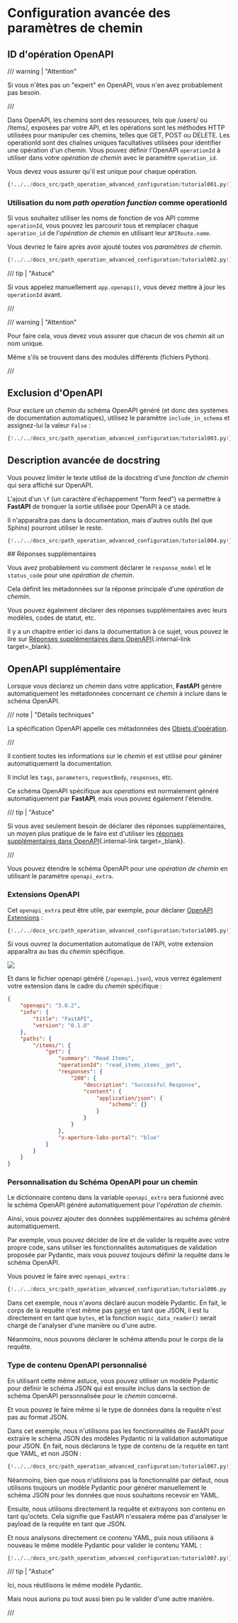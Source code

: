 # Configuration avancée des paramètres de chemin

## ID d'opération OpenAPI

/// warning | "Attention"

Si vous n'êtes pas un "expert" en OpenAPI, vous n'en avez probablement pas besoin.

///

Dans OpenAPI, les chemins sont des ressources, tels que /users/ ou /items/, exposées par votre API, et les opérations sont les méthodes HTTP utilisées pour manipuler ces chemins, telles que GET, POST ou DELETE. Les operationId sont des chaînes uniques facultatives utilisées pour identifier une opération d'un chemin. Vous pouvez définir l'OpenAPI `operationId` à utiliser dans votre *opération de chemin* avec le paramètre `operation_id`.

Vous devez vous assurer qu'il est unique pour chaque opération.

```Python hl_lines="6"
{!../../docs_src/path_operation_advanced_configuration/tutorial001.py!}
```

### Utilisation du nom *path operation function* comme operationId

Si vous souhaitez utiliser les noms de fonction de vos API comme `operationId`, vous pouvez les parcourir tous et remplacer chaque `operation_id` de l'*opération de chemin* en utilisant leur `APIRoute.name`.

Vous devriez le faire après avoir ajouté toutes vos *paramètres de chemin*.

```Python hl_lines="2  12-21  24"
{!../../docs_src/path_operation_advanced_configuration/tutorial002.py!}
```

/// tip | "Astuce"

Si vous appelez manuellement `app.openapi()`, vous devez mettre à jour les `operationId` avant.

///

/// warning | "Attention"

Pour faire cela, vous devez vous assurer que chacun de vos *chemin* ait un nom unique.

Même s'ils se trouvent dans des modules différents (fichiers Python).

///

## Exclusion d'OpenAPI

Pour exclure un *chemin* du schéma OpenAPI généré (et donc des systèmes de documentation automatiques), utilisez le paramètre `include_in_schema` et assignez-lui la valeur `False` :

```Python hl_lines="6"
{!../../docs_src/path_operation_advanced_configuration/tutorial003.py!}
```

## Description avancée de docstring

Vous pouvez limiter le texte utilisé de la docstring d'une *fonction de chemin* qui sera affiché sur OpenAPI.

L'ajout d'un `\f` (un caractère d'échappement "form feed") va permettre à **FastAPI** de tronquer la sortie utilisée pour OpenAPI à ce stade.

Il n'apparaîtra pas dans la documentation, mais d'autres outils (tel que Sphinx) pourront utiliser le reste.

```Python hl_lines="19-29"
{!../../docs_src/path_operation_advanced_configuration/tutorial004.py!}
```

## Réponses supplémentaires

Vous avez probablement vu comment déclarer le `response_model` et le `status_code` pour une *opération de chemin*.

Cela définit les métadonnées sur la réponse principale d'une *opération de chemin*.

Vous pouvez également déclarer des réponses supplémentaires avec leurs modèles, codes de statut, etc.

Il y a un chapitre entier ici dans la documentation à ce sujet, vous pouvez le lire sur [Réponses supplémentaires dans OpenAPI](additional-responses.md){.internal-link target=_blank}.

## OpenAPI supplémentaire

Lorsque vous déclarez un *chemin* dans votre application, **FastAPI** génère automatiquement les métadonnées concernant ce *chemin* à inclure dans le schéma OpenAPI.

/// note | "Détails techniques"

La spécification OpenAPI appelle ces métadonnées des <a href="https://github.com/OAI/OpenAPI-Specification/blob/main/versions/3.0.3.md#operation-object" class="external-link" target="_blank">Objets d'opération</a>.

///

Il contient toutes les informations sur le *chemin* et est utilisé pour générer automatiquement la documentation.

Il inclut les `tags`, `parameters`, `requestBody`, `responses`, etc.

Ce schéma OpenAPI spécifique aux *operations* est normalement généré automatiquement par **FastAPI**, mais vous pouvez également l'étendre.

/// tip | "Astuce"

Si vous avez seulement besoin de déclarer des réponses supplémentaires, un moyen plus pratique de le faire est d'utiliser les [réponses supplémentaires dans OpenAPI](additional-responses.md){.internal-link target=_blank}.

///

Vous pouvez étendre le schéma OpenAPI pour une *opération de chemin* en utilisant le paramètre `openapi_extra`.

### Extensions OpenAPI

Cet `openapi_extra` peut être utile, par exemple, pour déclarer [OpenAPI Extensions](https://github.com/OAI/OpenAPI-Specification/blob/main/versions/3.0.3.md#specificationExtensions) :

```Python hl_lines="6"
{!../../docs_src/path_operation_advanced_configuration/tutorial005.py!}
```

Si vous ouvrez la documentation automatique de l'API, votre extension apparaîtra au bas du *chemin* spécifique.

<img src="/img/tutorial/path-operation-advanced-configuration/image01.png">

Et dans le fichier openapi généré (`/openapi.json`), vous verrez également votre extension dans le cadre du *chemin* spécifique :

```JSON hl_lines="22"
{
    "openapi": "3.0.2",
    "info": {
        "title": "FastAPI",
        "version": "0.1.0"
    },
    "paths": {
        "/items/": {
            "get": {
                "summary": "Read Items",
                "operationId": "read_items_items__get",
                "responses": {
                    "200": {
                        "description": "Successful Response",
                        "content": {
                            "application/json": {
                                "schema": {}
                            }
                        }
                    }
                },
                "x-aperture-labs-portal": "blue"
            }
        }
    }
}
```

### Personnalisation du Schéma OpenAPI pour un chemin

Le dictionnaire contenu dans la variable `openapi_extra` sera fusionné avec le schéma OpenAPI généré automatiquement pour l'*opération de chemin*.

Ainsi, vous pouvez ajouter des données supplémentaires au schéma généré automatiquement.

Par exemple, vous pouvez décider de lire et de valider la requête avec votre propre code, sans utiliser les fonctionnalités automatiques de validation proposée par Pydantic, mais vous pouvez toujours définir la requête dans le schéma OpenAPI.

Vous pouvez le faire avec `openapi_extra` :

```Python hl_lines="20-37 39-40"
{!../../docs_src/path_operation_advanced_configuration/tutorial006.py !}
```

Dans cet exemple, nous n'avons déclaré aucun modèle Pydantic. En fait, le corps de la requête n'est même pas <abbr title="converti d'un format simple, comme des octets, en objets Python">parsé</abbr> en tant que JSON, il est lu directement en tant que `bytes`, et la fonction `magic_data_reader()` serait chargé de l'analyser d'une manière ou d'une autre.

Néanmoins, nous pouvons déclarer le schéma attendu pour le corps de la requête.

### Type de contenu OpenAPI personnalisé

En utilisant cette même astuce, vous pouvez utiliser un modèle Pydantic pour définir le schéma JSON qui est ensuite inclus dans la section de schéma OpenAPI personnalisée pour le *chemin* concerné.

Et vous pouvez le faire même si le type de données dans la requête n'est pas au format JSON.

Dans cet exemple, nous n'utilisons pas les fonctionnalités de FastAPI pour extraire le schéma JSON des modèles Pydantic ni la validation automatique pour JSON. En fait, nous déclarons le type de contenu de la requête en tant que YAML, et non JSON :

```Python hl_lines="17-22  24"
{!../../docs_src/path_operation_advanced_configuration/tutorial007.py!}
```

Néanmoins, bien que nous n'utilisions pas la fonctionnalité par défaut, nous utilisons toujours un modèle Pydantic pour générer manuellement le schéma JSON pour les données que nous souhaitons recevoir en YAML.

Ensuite, nous utilisons directement la requête et extrayons son contenu en tant qu'octets. Cela signifie que FastAPI n'essaiera même pas d'analyser le payload de la requête en tant que JSON.

Et nous analysons directement ce contenu YAML, puis nous utilisons à nouveau le même modèle Pydantic pour valider le contenu YAML :

```Python hl_lines="26-33"
{!../../docs_src/path_operation_advanced_configuration/tutorial007.py!}
```

/// tip | "Astuce"

Ici, nous réutilisons le même modèle Pydantic.

Mais nous aurions pu tout aussi bien pu le valider d'une autre manière.

///
